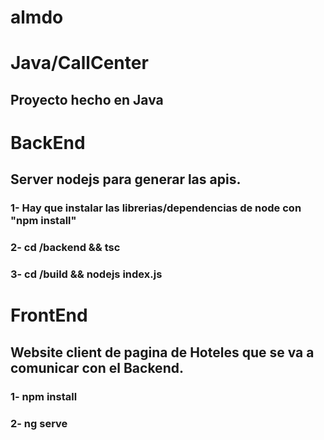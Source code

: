 # almdo


# Java/CallCenter
## Proyecto hecho en Java


# BackEnd
## Server nodejs para generar las apis. 
### 1- Hay que instalar las librerias/dependencias de node con  "npm install"
### 2- cd /backend && tsc
### 3- cd /build && nodejs index.js


# FrontEnd
## Website client de pagina de Hoteles que se va a comunicar con el Backend.

### 1- npm install
### 2- ng serve